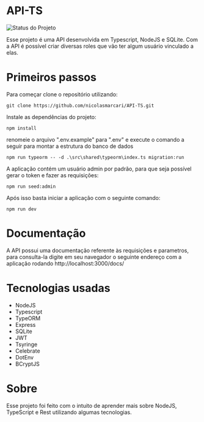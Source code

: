 # API-TS

![Status do Projeto](https://img.shields.io/badge/Status-Em%20Andamento-yellow)

Esse projeto é uma API desenvolvida em Typescript, NodeJS e SQLite. Com a API é possível criar diversas roles que vão ter algum usuário vinculado a elas.

# Primeiros passos

Para começar clone o repositório utilizando:

`git clone https://github.com/nicolasmarcari/API-TS.git`

Instale as dependências do projeto:

`npm install`

renomeie o arquivo ".env.example" para ".env" e execute o comando a seguir para montar a estrutura do banco de dados

`npm run typeorm -- -d .\src\shared\typeorm\index.ts migration:run`

A aplicação contém um usuário admin por padrão, para que seja possível gerar o token e fazer as requisições:

`npm run seed:admin`

Após isso basta iniciar a aplicação com o seguinte comando:

`npm run dev`

# Documentação

A API possui uma documentação referente às requisições e parametros, para consulta-la digite em seu navegador o seguinte endereço com a aplicação rodando
http://localhost:3000/docs/

# Tecnologias usadas

* NodeJS
* Typescript
* TypeORM
* Express
* SQLite
* JWT
* Tsyringe
* Celebrate
* DotEnv
* BCryptJS

# Sobre

Esse projeto foi feito com o intuito de aprender mais sobre NodeJS, TypeScript e Rest utilizando algumas tecnologias.
